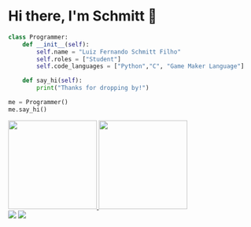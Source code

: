 # Hi there, I'm Schmitt 👋

```python
class Programmer:
    def __init__(self):
        self.name = "Luiz Fernando Schmitt Filho"
        self.roles = ["Student"]
        self.code_languages = ["Python","C", "Game Maker Language"]

    def say_hi(self):
        print("Thanks for dropping by!")

me = Programmer()
me.say_hi()
```

<div>
<a href="https://github.com/MiiyamotoMusashi">
<img loading="lazy" height="180em" src="https://github-readme-stats.vercel.app/api/top-langs/?username=MiiyamotoMusashi&layout=compact&langs_count=7&theme=dracula"/>
<img loading="lazy" height="180em" src="https://github-readme-stats.vercel.app/api?username=MiiyamotoMusashi&show_icons=true&theme=dracula&include_all_commits=true&count_private=true"/>
</div>

<div>
<a href="https://instagram.com/seu-usuário-instagram-aqui" target="_blank"><img loading="lazy" src="https://img.shields.io/badge/-Instagram-%23E4405F?style=for-the-badge&logo=instagram&logoColor=white" target="_blank"></a>
<a href = "mailto:contato@seu-usuário-aqui"><img loading="lazy" src="https://img.shields.io/badge/Gmail-D14836?style=for-the-badge&logo=gmail&logoColor=white" target="_blank"></a> 
</div>
